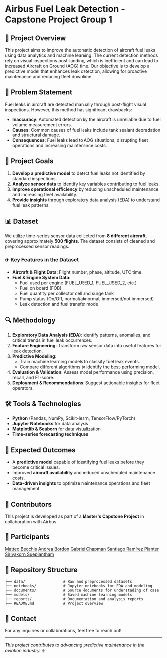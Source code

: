 # Airbus Fuel Leak Detection - Capstone Project Group 1

## 🚀 Project Overview
This project aims to improve the automatic detection of aircraft fuel leaks using data analytics and machine learning. The current detection methods rely on visual inspections post-landing, which is inefficient and can lead to increased Aircraft on Ground (AOG) time. Our objective is to develop a predictive model that enhances leak detection, allowing for proactive maintenance and reducing fleet downtime.

## 📌 Problem Statement
Fuel leaks in aircraft are detected manually through post-flight visual inspections. However, this method has significant drawbacks:
- **Inaccuracy**: Automated detection by the aircraft is unreliable due to fuel volume measurement errors.
- **Causes**: Common causes of fuel leaks include tank sealant degradation and structural damage.
- **Consequences**: Fuel leaks lead to AOG situations, disrupting fleet operations and increasing maintenance costs.

## 🎯 Project Goals
1. **Develop a predictive model** to detect fuel leaks not identified by standard inspections.
2. **Analyze sensor data** to identify key variables contributing to fuel leaks.
3. **Improve operational efficiency** by reducing unscheduled maintenance and increasing fleet availability.
4. **Provide insights** through exploratory data analysis (EDA) to understand fuel leak patterns.

## 📊 Dataset
We utilize time-series sensor data collected from **8 different aircraft**, covering approximately **500 flights**. The dataset consists of cleaned and preprocessed sensor readings.

### ✈️ Key Features in the Dataset
- **Aircraft & Flight Data**: Flight number, phase, altitude, UTC time.
- **Fuel & Engine System Data**:
  - Fuel used per engine (FUEL_USED_1, FUEL_USED_2, etc.)
  - Fuel on board (FOB)
  - Fuel quantity per collector cell and surge tank
  - Pump status (On/Off, normal/abnormal, immersed/not immersed)
  - Leak detection and fuel transfer mode

## 🔍 Methodology
1. **Exploratory Data Analysis (EDA)**: Identify patterns, anomalies, and critical trends in fuel leak occurrences.
2. **Feature Engineering**: Transform raw sensor data into useful features for leak detection.
3. **Predictive Modeling**:
   - Train machine learning models to classify fuel leak events.
   - Compare different algorithms to identify the best-performing model.
4. **Evaluation & Validation**: Assess model performance using precision, recall, and F1-score.
5. **Deployment & Recommendations**: Suggest actionable insights for fleet operators.

## 🛠️ Tools & Technologies
- **Python** (Pandas, NumPy, Scikit-learn, TensorFlow/PyTorch)
- **Jupyter Notebooks** for data analysis
- **Matplotlib & Seaborn** for data visualization
- **Time-series forecasting techniques**

## 📌 Expected Outcomes
- A **predictive model** capable of identifying fuel leaks before they become critical issues.
- Improved **aircraft availability** and reduced unscheduled maintenance costs.
- **Data-driven insights** to optimize maintenance operations and fleet management.

## 📜 Contributors
This project is developed as part of a **Master's Capstone Project** in collaboration with Airbus.

## 👥 Participants
[Matteo Becchis](https://github.com/mbecchis)
[Andrea Bordon](https://github.com/andrea-bordon)
[Gabriel Chapman](https://github.com/Gechz)
[Santiago Ramírez Planter](https://github.com/santiagoplanter)
[Siriyakorn Suepiantham](https://github.com/gssuepian)

## 📂 Repository Structure
```
├── data/                 # Raw and preprocessed datasets
├── notebooks/            # Jupyter notebooks for EDA and modeling
├── documents/            # Source documents for understading of case
├── models/               # Saved machine learning models
├── reports/              # Documentation and analysis reports
├── README.md             # Project overview
```

## 📧 Contact
For any inquiries or collaborations, feel free to reach out!

---
_This project contributes to advancing predictive maintenance in the aviation industry._ ✈️

